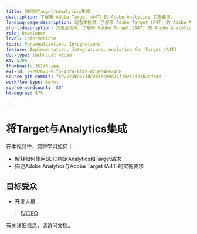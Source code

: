 ```yaml
---
title: 如何将Target与Analytics集成
description: 了解带 Adobe Target（A4T）的 Adobe Analytics 实施要求。
landing-page-description: 观看本视频，了解带 Adobe Target (A4T) 的 Adobe Analytics 的实施要求。
short-description: 观看此视频，了解带 Adobe Target (A4T) 的 Adobe Analytics 的实施要求。
role: Developer
level: Intermediate
topic: Personalization, Integrations
feature: Implementation, Integrations, Analytics for Target (A4T)
doc-type: technical video
kt: 5386
thumbnail: 35146.jpg
exl-id: 29292873-91f5-40c4-8f4c-d26ed4ce24d8
source-git-commit: fcd2273ba373dc2b3bc59a77f1925cdb7b2ed3ee
workflow-type: tm+mt
source-wordcount: '88'
ht-degree: 47%

---
```


# 将Target与Analytics集成

在本视频中，您将学习如何：

* 解释如何使用SDID绑定Analytics和Target请求
* 描述Adobe Analytics与Adobe Target (A4T)的实施要求

## 目标受众

* 开发人员

>[!VIDEO](https://video.tv.adobe.com/v/35146/?quality=12)

有关详细信息，请访问[文档](https://experienceleague.adobe.com/docs/target/using/integrate/a4t/a4timplementation.html?lang=zh-Hans)。

